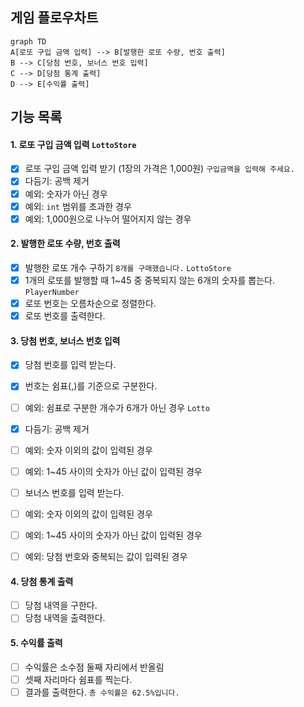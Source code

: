 ## 게임 플로우차트

```mermaid
graph TD
A[로또 구입 금액 입력] --> B[발행한 로또 수량, 번호 출력]
B --> C[당첨 번호, 보너스 번호 입력]
C --> D[당첨 통계 출력]
D --> E[수익률 출력]
```

## 기능 목록

#### 1. 로또 구입 금액 입력 `LottoStore`

- [x] 로또 구입 금액 입력 받기 (1장의 가격은 1,000원) `구입금액을 입력해 주세요.`
- [x] 다듬기: 공백 제거
- [x] 예외: 숫자가 아닌 경우
- [x] 예외: `int` 범위를 초과한 경우
- [x] 예외: 1,000원으로 나누어 떨어지지 않는 경우

#### 2. 발행한 로또 수량, 번호 출력

- [x] 발행한 로또 개수 구하기 `8개를 구매했습니다.` `LottoStore`
- [x] 1개의 로또를 발행할 때 1~45 중 중복되지 않는 6개의 숫자를 뽑는다. `PlayerNumber`
- [x] 로또 번호는 오름차순으로 정렬한다.
- [x] 로또 번호를 출력한다.

#### 3. 당첨 번호, 보너스 번호 입력

- [x] 당첨 번호를 입력 받는다.
- [x] 번호는 쉼표(,)를 기준으로 구분한다.
- [ ] 예외: 쉼표로 구분한 개수가 6개가 아닌 경우 `Lotto`
- [x] 다듬기: 공백 제거
- [ ] 예외: 숫자 이외의 값이 입력된 경우
- [ ] 예외: 1~45 사이의 숫자가 아닌 값이 입력된 경우

- [ ] 보너스 번호를 입력 받는다.
- [ ] 예외: 숫자 이외의 값이 입력된 경우
- [ ] 예외: 1~45 사이의 숫자가 아닌 값이 입력된 경우
- [ ] 예외: 당첨 번호와 중복되는 값이 입력된 경우

#### 4. 당첨 통계 출력

- [ ] 당첨 내역을 구한다.
- [ ] 당첨 내역을 출력한다.

#### 5. 수익률 출력

- [ ] 수익률은 소수점 둘째 자리에서 반올림 
- [ ] 셋째 자리마다 쉼표를 찍는다.
- [ ] 결과를 출력한다. `총 수익률은 62.5%입니다.`